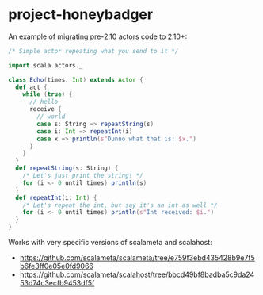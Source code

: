 # project-honeybadger

An example of migrating pre-2.10 actors code to 2.10+:

```scala
/* Simple actor repeating what you send to it */

import scala.actors._

class Echo(times: Int) extends Actor {
  def act {
    while (true) {
      // hello
      receive {
        // world
        case s: String => repeatString(s)
        case i: Int => repeatInt(i)
        case x => println(s"Dunno what that is: $x.")
      }
    }
  }
  def repeatString(s: String) {
    /* Let's just print the string! */
    for (i <- 0 until times) println(s)
  }
  def repeatInt(i: Int) {
    /* Let's repeat the int, but say it's an int as well */
    for (i <- 0 until times) println(s"Int received: $i.")
  }
}
```

Works with very specific versions of scalameta and scalahost:
  * https://github.com/scalameta/scalameta/tree/e759f3ebd435428b9e7f5b6fe3ff0e05e0fd9066
  * https://github.com/scalameta/scalahost/tree/bbcd49bf8badba5c9da2453d74c3ecfb9453df5f
